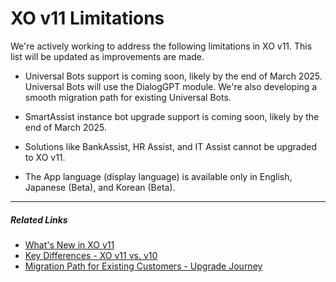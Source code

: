 # XO v11 Limitations

We're actively working to address the following limitations in XO v11. This list will be updated as improvements are made.

* Universal Bots support is coming soon, likely by the end of March 2025. Universal Bots will use the DialogGPT module. We're also developing a smooth migration path for existing Universal Bots.

* SmartAssist instance bot upgrade support is coming soon, likely by the end of March 2025.

* Solutions like BankAssist, HR Assist, and IT Assist cannot be upgraded to XO v11.

* The App language (display language) is available only in English, Japanese (Beta), and Korean (Beta). 

<hr>

##### Related Links

* [What's New in XO v11](../getting-started/whats-new-in-xo-platform.md)
* [Key Differences - XO v11 vs. v10](../getting-started/key-differences-between-xo11-and-xo10.md)
* [Migration Path for Existing Customers - Upgrade Journey](../getting-started/migration-path-xo10-to-xo11.md)

